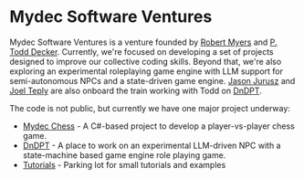 # Mydec Software Ventures

Mydec Software Ventures is a venture founded by [Robert Myers](https://github.com/rablj5) and [P. Todd Decker](https://github.com/ptdecker). Currently, we're focused on developing a set of projects designed to improve our collective coding skills. Beyond that, we're also exploring an experimental roleplaying game engine with LLM support for semi-autonomous NPCs and a state-driven game engine. [Jason Jurusz](https://github.com/NerdyDeedsLLC) and [Joel Teply](https://github.com/joelteply) are also onboard the train working with Todd on [DnDPT](https://github.com/Mydec-Software-Ventures/dndpt).

The code is not public, but currently we have one major project underway:

* [Mydec Chess](https://github.com/Mydec-Software-Ventures/mydec-chess) - A C#-based project to develop a player-vs-player chess game.
* [DnDPT](https://github.com/Mydec-Software-Ventures/dndpt) - A place to work on an experimental LLM-driven NPC with a state-machine based game engine role playing game.
* [Tutorials](https://github.com/Mydec-Software-Ventures/Tutorials) - Parking lot for small tutorials and examples
